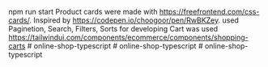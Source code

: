 npm run start
Product cards were made with https://freefrontend.com/css-cards/. Inspired by https://codepen.io/choogoor/pen/RwBKZey.
used Paginetion, Search, Filters, Sorts
for developing Cart was used https://tailwindui.com/components/ecommerce/components/shopping-carts
#   o n l i n e - s h o p - t y p e s c r i p t  
 #   o n l i n e - s h o p - t y p e s c r i p t  
 #   o n l i n e - s h o p - t y p e s c r i p t  
 